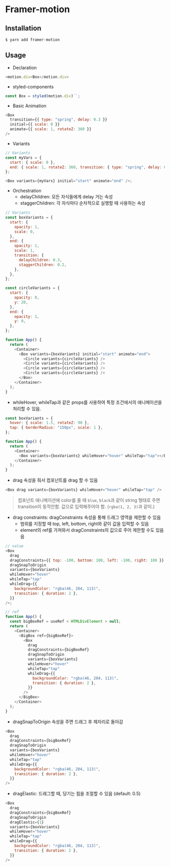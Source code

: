 # Framer-motion

## Installation

```
$ yarn add framer-motion
```

## Usage

- Declaration

```js
<motion.div>Box</motion.div>
```

- styled-components

```js
const Box = styled(motion.div)``;
```

- Basic Animation

```js
<Box
  transition={{ type: "spring", delay: 0.3 }}
  initial={{ scale: 0 }}
  animate={{ scale: 1, rotateZ: 360 }}
/>
```

- Variants

```js
// Variants
const myVars = {
  start: { scale: 0 },
  end: { scale: 1, rotateZ: 360, transition: { type: "spring", delay: 0.3 } },
};

<Box variants={myVars} initial="start" animate="end" />;
```

- Orchestration
  - delayChildren: 모든 자식들에게 delay 거는 속성
  - staggerChildren: 각 자식마다 순차적으로 실행할 때 사용하는 속성

```js
// Variants
const boxVariants = {
  start: {
    opacity: 1,
    scale: 0,
  },
  end: {
    opacity: 1,
    scale: 1,
    transition: {
      delayChildren: 0.3,
      staggerChildren: 0.2,
    },
  },
};

const circleVariants = {
  start: {
    opacity: 0,
    y: 20,
  },
  end: {
    opacity: 1,
    y: 0,
  },
};

function App() {
  return (
    <Container>
      <Box variants={boxVariants} initial="start" animate="end">
        <Circle variants={circleVariants} />
        <Circle variants={circleVariants} />
        <Circle variants={circleVariants} />
        <Circle variants={circleVariants} />
      </Box>
    </Container>
  );
}
```

- whileHover, whileTap과 같은 props를 사용하여 특정 조건에서의 애니메이션을 처리할 수 있음.

```js
const boxVariants = {
  hover: { scale: 1.5, rotateZ: 90 },
  tap: { borderRadius: "150px", scale: 1 },
};

function App() {
  return (
    <Container>
      <Box variants={boxVariants} whileHover="hover" whileTap="tap"></Box>
    </Container>
  );
}
```

- drag 속성을 줘서 컴포넌트를 drag 할 수 있음

```js
<Box drag variants={boxVariants} whileHover="hover" whileTap="tap" />
```

> 컴포넌트 애니메이션에 color를 줄 때 `blue`, `black`과 같이 string 형태로 주면 transition이 동작안함. 값으로 입력해주어야 함. (`rgba(1, 2, 3)`과 같이.)

- drag constraints: dragConstraints 속성을 통해 드래그 영역을 제한할 수 있음
  - 범위를 지정할 때 top, left, bottom, right와 같이 값을 입력할 수 있음
  - element의 ref를 가져와서 dragConstraints의 값으로 주어 제한할 수도 있음음

```js
// value
<Box
  drag
  dragConstraints={{ top: -100, bottom: 100, left: -100, right: 100 }}
  dragSnapToOrigin
  variants={boxVariants}
  whileHover="hover"
  whileTap="tap"
  whileDrag={{
    backgroundColor: "rgba(46, 204, 113)",
    transition: { duration: 2 },
  }}
/>;

// ref
function App() {
  const bigBoxRef = useRef < HTMLDivElement > null;
  return (
    <Container>
      <BigBox ref={bigBoxRef}>
        <Box
          drag
          dragConstraints={bigBoxRef}
          dragSnapToOrigin
          variants={boxVariants}
          whileHover="hover"
          whileTap="tap"
          whileDrag={{
            backgroundColor: "rgba(46, 204, 113)",
            transition: { duration: 2 },
          }}
        />
      </BigBox>
    </Container>
  );
}
```

- dragSnapToOrigin 속성을 주면 드래그 후 제자리로 돌아감

```js
<Box
  drag
  dragConstraints={bigBoxRef}
  dragSnapToOrigin
  variants={boxVariants}
  whileHover="hover"
  whileTap="tap"
  whileDrag={{
    backgroundColor: "rgba(46, 204, 113)",
    transition: { duration: 2 },
  }}
/>
```

- dragElastic: 드래그할 때, 당기는 힘을 조절할 수 있음 (default: 0.5)

```js
<Box
  drag
  dragConstraints={bigBoxRef}
  dragSnapToOrigin
  dragElastic={1}
  variants={boxVariants}
  whileHover="hover"
  whileTap="tap"
  whileDrag={{
    backgroundColor: "rgba(46, 204, 113)",
    transition: { duration: 2 },
  }}
/>
```
